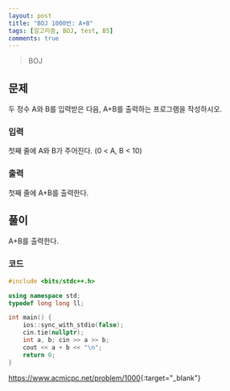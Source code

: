```yaml
---
layout: post
title: "BOJ 1000번: A+B"
tags: [알고리즘, BOJ, test, B5]
comments: true
---
```


> BOJ

## 문제
두 정수 A와 B를 입력받은 다음, A+B를 출력하는 프로그램을 작성하시오.

### 입력
첫째 줄에 A와 B가 주어진다. (0 < A, B < 10)

### 출력
첫째 줄에 A+B를 출력한다.

## 풀이
A+B를 출력한다.

### 코드
```c++
#include <bits/stdc++.h>

using namespace std;
typedef long long ll;

int main() {
    ios::sync_with_stdio(false);
    cin.tie(nullptr);
	int a, b; cin >> a >> b;
	cout << a + b << "\n";
    return 0;
}

```

<https://www.acmicpc.net/problem/1000>{:target="_blank"}
